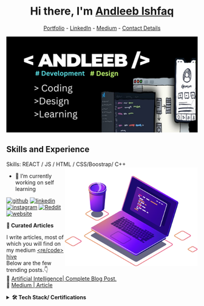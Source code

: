 

<h1 align="center"> Hi there, I'm <a href="https://linkedin.com/in/andleeeb-ishfaq-859a00237">Andleeb Ishfaq</a> </h1>

<!--- Adding Header Elements -->
<p align="center">
  <a href="https://andleeb4898.github.io/andleebishfaq-portfolio/">Portfolio</a> -
  <a href="https://linkedin.com/in/andleeeb-ishfaq-859a00237">LinkedIn</a> - 
  <a href="https://medium.com/@namalandleeb18">Medium</a> -
  <a href="andleebishfaq18@gmail.com">Contact Details</a> 
</p>
 
![ 👨🏻‍💻 Development and design](https://github.com/andleeb4898/andleeb4898/blob/main/banner.png)<br>









## Skills and Experience

Skills:  REACT / JS / HTML / CSS/Boostrap/ C++
<img src="https://github.com/andleeb4898/andleeb4898/blob/main/laptop.png" min-width="300px" max-width="300px" width="350px" align="right"> 

- 🔭 I’m currently working on self learning 


[<img src='https://cdn.jsdelivr.net/npm/simple-icons@3.0.1/icons/github.svg' alt='github' height='40'>](https://github.com/andleeb4898)  [<img src='https://cdn.jsdelivr.net/npm/simple-icons@3.0.1/icons/linkedin.svg' alt='linkedin' height='40'>](https://www.linkedin.com/in/https://linkedin.com/in/andleeeb-ishfaq-859a00237/)  [<img src='https://cdn.jsdelivr.net/npm/simple-icons@3.0.1/icons/instagram.svg' alt='instagram' height='40'>](https://www.instagram.com/Graphic.hic/)  [<img src='https://cdn.jsdelivr.net/npm/simple-icons@3.0.1/icons/reddit.svg' alt='Reddit' height='40'>](https://www.reddit.com/user/https://www.reddit.com/user/Past-Clue-6341/?utm_source=share&utm_medium=web3x&utm_name=web3xcss&utm_term=1&utm_content=share_button)  [<img src='https://cdn.jsdelivr.net/npm/simple-icons@3.0.1/icons/icloud.svg' alt='website' height='40'>](https://andleeb4898.github.io/andleebishfaq-portfolio/) <br>

<b>📝 Curated Articles</b><br>

I write articles, most of which you will find on my medium  [<re/code> hive](https://recodehive.com/github-tutorials/)<br>
 Below are the few trending posts.👇<br>
 📘 [Artificial Intelligence| Complete Blog Post.](https://medium.com/@namalandleeb18/title-artificial-intelligence-and-machine-learning-in-the-digital-age-94ede4d601f2)<br>
 📒 [Medium | Article](https://medium.com/@namalandleeb18/a-shift-in-perspective-what-if-impossible-was-possible-071255bb4775)<br>


 <details>	
 <summary><b>🛠 Tech Stack/ Certifications</b></summary><br>
Languages: <img src="https://img.shields.io/badge/-python-437CAC?logo=python&logoColor=white&style=flat">&nbsp;
<img src="https://img.shields.io/badge/-Mysql-DC8F0F?logo=Mysql&logoColor=white&style=flat">&nbsp; 
<img src="https://img.shields.io/badge/-HTML5-DE5934?logo=HTML5&logoColor=white&style=flat">&nbsp;
<img src="https://img.shields.io/badge/-CSS3-2275B2?logo=CSS3&logoColor=white&style=flat"> &nbsp; 
<img src="https://img.shields.io/badge/-R-0E7ACE?logo=r&logoColor=white&style=flat"> &nbsp;<br><br>

Tools and Platforms:<img src="https://img.shields.io/badge/-Visual%20Studio%20Code-25AEF4?logo=visualstudio&logoColor=white&style=flat">&nbsp;
<img src="https://img.shields.io/badge/-PyCharm-1ECE87?logo=pycharm&logoColor=white&style=flat"> -->
Operating Systems: <img src="https://img.shields.io/badge/-Windows-0F7BCF?logo=Windows&logoColor=white&style=flat">&nbsp;
<img src="https://img.shields.io/badge/-Linux-EDBD2B?logo=Linux&logoColor=black&style=flat">&nbsp;
<img src="https://img.shields.io/badge/-Mac-F7F7F7?logo=Macos&logoColor=black&style=flat">&nbsp;<br>








 ![Andleeb  GitHub stats](https://github-readme-stats.vercel.app/api?username=andleeb4898&theme=dark&show_icons=true)






